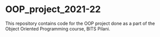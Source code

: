 # OOP_project_2021-22
This repository contains code for the OOP project done as a part of the Object Oriented Programming course, BITS Pilani.
